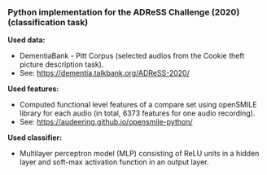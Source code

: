 ### Python implementation for the ADReSS Challenge (2020) (classification task) ###

**Used data:**
- DementiaBank - Pitt Corpus (selected audios from the Cookie theft picture description task).
- See: https://dementia.talkbank.org/ADReSS-2020/ 

**Used features:**
- Computed functional level features of a compare set using openSMILE library for each audio (in total, 6373 features for one audio recording). 
- See: https://audeering.github.io/opensmile-python/ 

**Used classifier:** 
- Multilayer perceptron model (MLP) consisting of ReLU units in a hidden layer and soft-max activation function in an output layer. 


